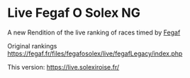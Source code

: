 # Live Fegaf O Solex NG

A new Rendition of the live ranking of races timed by [Fegaf](https://fegaf.fr)

Original rankings https://fegaf.fr/files/fegafosolex/live/fegafLegacy/index.php

This version:  https://live.solexiroise.fr/